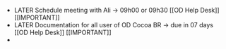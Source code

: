 - LATER Schedule meeting with Ali -> 09h00 or 09h30 [[OD Help Desk]] [[IMPORTANT]]
- LATER Documentation for all user of OD Cocoa BR -> due in 07 days [[OD Help Desk]] [[IMPORTANT]]
-